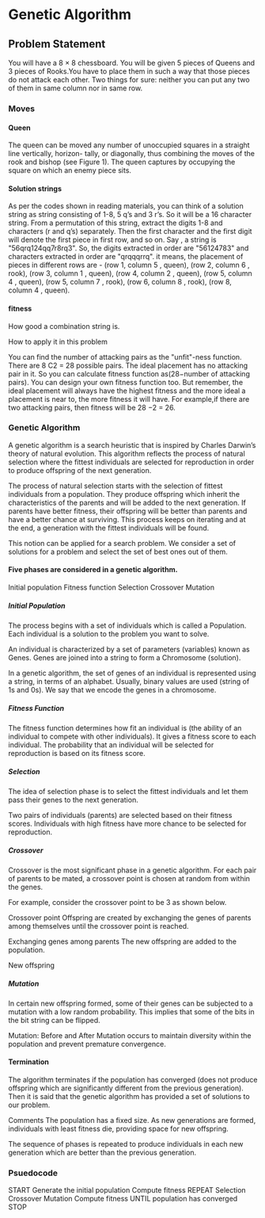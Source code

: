 # Genetic Algorithm

## Problem Statement
You will have a 8 × 8 chessboard. You will be given 5 pieces of Queens and 3 pieces of Rooks.You
have to place them in such a way that those pieces do not attack each other. Two things for sure:
neither you can put any two of them in same column nor in same row.

### Moves
#### Queen
The queen can be moved any number of unoccupied squares in a straight line vertically, horizon-
tally, or diagonally, thus combining the moves of the rook and bishop (see Figure 1). The queen
captures by occupying the square on which an enemy piece sits.

#### Solution strings
As per the codes shown in reading materials, you can think of a solution string as string consisting
of 1-8, 5 q’s and 3 r’s. So it will be a 16 character string. From a permutation of this string,
extract the digits 1-8 and characters (r and q’s) separately. Then the first character and the first
digit will denote the first piece in first row, and so on. Say , a string is "56qrq124qq7r8rq3". So,
the digits extracted in order are "56124783" and characters extracted in order are "qrqqqrrq". it
means, the placement of pieces in different rows are - (row 1, column 5 , queen), (row 2, column
6 , rook), (row 3, column 1 , queen), (row 4, column 2 , queen), (row 5, column 4 , queen), (row
5, column 7 , rook), (row 6, column 8 , rook), (row 8, column 4 , queen).

#### fitness
How good a combination string is.

How to apply it in this problem

You can find the number of attacking pairs as the "unfit"-ness function. There are 8 C2 = 28
possible pairs. The ideal placement has no attacking pair in it. So you can calculate fitness
function as(28−number of attacking pairs). You can design your own fitness function too. But
remember, the ideal placement will always have the highest fitness and the more ideal a placement
is near to, the more fitness it will have. For example,if there are two attacking pairs, then fitness
will be 28 −2 = 26.

### Genetic Algorithm

A genetic algorithm is a search heuristic that is inspired by Charles Darwin’s theory of natural evolution. This algorithm reflects the process of natural selection where the fittest individuals are selected for reproduction in order to produce offspring of the next generation.

The process of natural selection starts with the selection of fittest individuals from a population. They produce offspring which inherit the characteristics of the parents and will be added to the next generation. If parents have better fitness, their offspring will be better than parents and have a better chance at surviving. This process keeps on iterating and at the end, a generation with the fittest individuals will be found.

This notion can be applied for a search problem. We consider a set of solutions for a problem and select the set of best ones out of them.

#### Five phases are considered in a genetic algorithm.

Initial population
Fitness function
Selection
Crossover
Mutation
##### Initial Population
The process begins with a set of individuals which is called a Population. Each individual is a solution to the problem you want to solve.

An individual is characterized by a set of parameters (variables) known as Genes. Genes are joined into a string to form a Chromosome (solution).

In a genetic algorithm, the set of genes of an individual is represented using a string, in terms of an alphabet. Usually, binary values are used (string of 1s and 0s). We say that we encode the genes in a chromosome.

##### Fitness Function
The fitness function determines how fit an individual is (the ability of an individual to compete with other individuals). It gives a fitness score to each individual. The probability that an individual will be selected for reproduction is based on its fitness score.

##### Selection
The idea of selection phase is to select the fittest individuals and let them pass their genes to the next generation.

Two pairs of individuals (parents) are selected based on their fitness scores. Individuals with high fitness have more chance to be selected for reproduction.

##### Crossover
Crossover is the most significant phase in a genetic algorithm. For each pair of parents to be mated, a crossover point is chosen at random from within the genes.

For example, consider the crossover point to be 3 as shown below.


Crossover point
Offspring are created by exchanging the genes of parents among themselves until the crossover point is reached.


Exchanging genes among parents
The new offspring are added to the population.


New offspring
##### Mutation
In certain new offspring formed, some of their genes can be subjected to a mutation with a low random probability. This implies that some of the bits in the bit string can be flipped.


Mutation: Before and After
Mutation occurs to maintain diversity within the population and prevent premature convergence.

#### Termination
The algorithm terminates if the population has converged (does not produce offspring which are significantly different from the previous generation). Then it is said that the genetic algorithm has provided a set of solutions to our problem.

Comments
The population has a fixed size. As new generations are formed, individuals with least fitness die, providing space for new offspring.

The sequence of phases is repeated to produce individuals in each new generation which are better than the previous generation.

### Psuedocode
START
Generate the initial population
Compute fitness
REPEAT
    Selection
    Crossover
    Mutation
    Compute fitness
UNTIL population has converged
STOP
